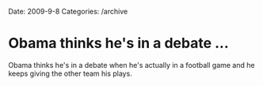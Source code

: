 Date: 2009-9-8
Categories: /archive

# Obama thinks he's in a debate ...

Obama thinks he's in a debate when he's actually in a football game and he keeps giving the other team his plays.
